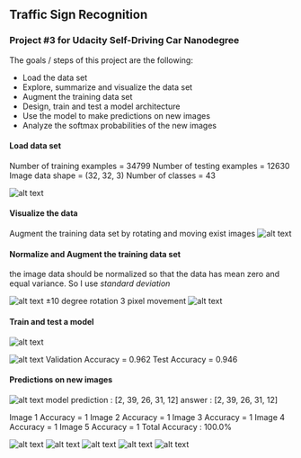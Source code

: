 
## Traffic Sign Recognition

### Project #3 for Udacity Self-Driving Car Nanodegree
The goals / steps of this project are the following:

* Load the data set
* Explore, summarize and visualize the data set
* Augment the training data set 
* Design, train and test a model architecture
* Use the model to make predictions on new images
* Analyze the softmax probabilities of the new images




#### Load data set
Number of training examples = 34799
Number of testing examples = 12630
Image data shape = (32, 32, 3)
Number of classes = 43

![alt text](./examples/1_.png)

#### Visualize the data
Augment the training data set by rotating and moving exist images
![alt text](./examples/2_barh1.png)

#### Normalize and Augment the training data set 
the image data should be normalized so that the data has mean zero and equal variance. So I use *standard deviation* 

![alt text](./examples/2-1.png)
±10 degree rotation
3 pixel movement
![alt text](./examples/3_barh2.png)

#### Train and test a model

![alt text](./examples/0_vggnet.png)

![alt text](./examples/4_accuracy.png)
Validation Accuracy = 0.962
Test Accuracy = 0.946
#### Predictions on new images

![alt text](./examples/5_new.png)
model prediction : [2, 39, 26, 31, 12]
answer     : [2, 39, 26, 31, 12]

Image 1 Accuracy = 1
Image 2 Accuracy = 1
Image 3 Accuracy = 1
Image 4 Accuracy = 1
Image 5 Accuracy = 1
Total Accuracy : 100.0%

![alt text](./examples/6_result1.png)
![alt text](./examples/6_result2.png)
![alt text](./examples/6_result3.png)
![alt text](./examples/6_result.png)
![alt text](./examples/6_result4.png)



